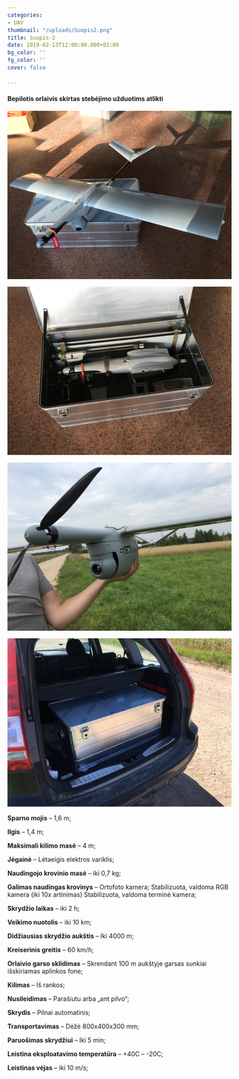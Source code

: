 ```yaml
---
categories:
- UAV
thumbnail: "/uploads/Suopis2.png"
title: Suopis-2
date: 2019-02-13T12:00:00.000+02:00
bg_color: ''
fg_color: ''
cover: false

---
```

#### Bepilotis orlaivis skirtas stebėjimo užduotims atlikti

![](/uploads/IMG_0527.JPG)

![](/uploads/IMG_0525.JPG)

![](/uploads/IMG_0608.JPG)

![](/uploads/IMG_0565.JPG)

**Sparno mojis** – 1,6 m;

**Ilgis** – 1,4 m;

**Maksimali kilimo masė** – 4 m;

**Jėgainė** – Lėtaeigis elektros variklis;

**Naudingojo krovinio masė** – iki 0,7 kg;

**Galimas naudingas krovinys** – Ortofoto kamera; Stabilizuota, valdoma RGB kamera (iki 10x artinimas) Stabilizuota, valdoma terminė kamera;

**Skrydžio laikas** – iki 2 h;

**Veikimo nuotolis** – iki 10 km;

**Didžiausias skrydžio aukštis** – Iki 4000 m;

**Kreiserinis greitis** – 60 km/h;

**Orlaivio garso sklidimas** – Skrendant 100 m aukštyje garsas sunkiai išskiriamas aplinkos fone;

**Kilimas** – Iš rankos;

**Nusileidimas** – Parašiutu arba „ant pilvo“;

**Skrydis** – Pilnai automatinis;

**Transportavimas** – Dėžė 800x400x300 mm;

**Paruošimas skrydžiui** – Iki 5 min;

**Leistina eksploatavimo temperatūra** – +40C – -20C;

**Leistinas vėjas** – iki 10 m/s;